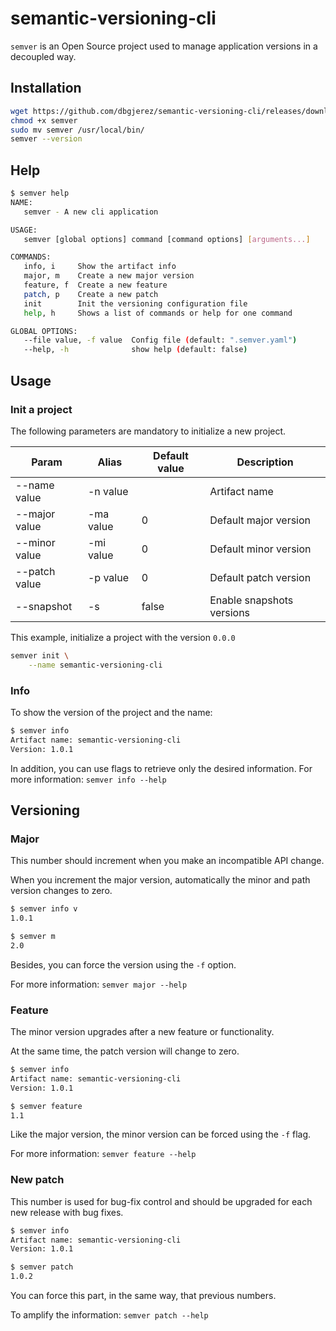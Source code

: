 # semantic-versioning-cli
```semver``` is an Open Source project used to manage application versions in a decoupled way.

## Installation
```bash
wget https://github.com/dbgjerez/semantic-versioning-cli/releases/download/1.2/semver -O semver
chmod +x semver
sudo mv semver /usr/local/bin/
semver --version
```

## Help
```bash
$ semver help  
NAME:
   semver - A new cli application

USAGE:
   semver [global options] command [command options] [arguments...]

COMMANDS:
   info, i     Show the artifact info
   major, m    Create a new major version
   feature, f  Create a new feature
   patch, p    Create a new patch
   init        Init the versioning configuration file
   help, h     Shows a list of commands or help for one command

GLOBAL OPTIONS:
   --file value, -f value  Config file (default: ".semver.yaml")
   --help, -h              show help (default: false)

```

## Usage
### Init a project
The following parameters are mandatory to initialize a new project.

|Param|Alias|Default value|Description|
|--|--|--|--|
|--name value|-n value||Artifact name|
|--major value|-ma value|0|Default major version|
|--minor value|-mi value|0|Default minor version|
|--patch value|-p value|0|Default patch version|
|--snapshot|-s|false|Enable snapshots versions|

This example, initialize a project with the version ```0.0.0```
```bash
semver init \
    --name semantic-versioning-cli 
```

### Info
To show the version of the project and the name:

```zsh
$ semver info 
Artifact name: semantic-versioning-cli
Version: 1.0.1
```

In addition, you can use flags to retrieve only the desired information. For more information: ```semver info --help```

## Versioning
### Major
This number should increment when you make an incompatible API change.

When you increment the major version, automatically the minor and path version changes to zero. 

```bash
$ semver info v 
1.0.1

$ semver m
2.0
```

Besides, you can force the version using the ```-f``` option. 

For more information: ```semver major --help```

### Feature
The minor version upgrades after a new feature or functionality. 

At the same time, the patch version will change to zero. 

```bash
$ semver info
Artifact name: semantic-versioning-cli
Version: 1.0.1

$ semver feature
1.1                                                       
```

Like the major version, the minor version can be forced using the ```-f``` flag. 

For more information: ```semver feature --help```

### New patch
This number is used for bug-fix control and should be upgraded for each new release with bug fixes.

```zsh
$ semver info 
Artifact name: semantic-versioning-cli
Version: 1.0.1

$ semver patch
1.0.2
```

You can force this part, in the same way, that previous numbers. 

To amplify the information: ```semver patch --help```

